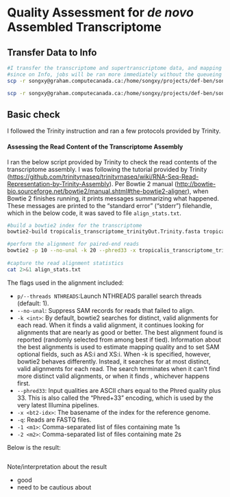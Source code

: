 # Quality Assessment for *de novo* Assembled Transcriptome 
## Transfer Data to Info
```bash
#I transfer the transcriptome and supertranscriptome data, and mapping result back to Info for down stream analysis
#since on Info, jobs will be ran more immediately without the queueing system, which Graham use and sometime jobs just queueing for a day or more.
scp -r songxy@graham.computecanada.ca:/home/songxy/projects/def-ben/songxy/tropicalis_gonad_transcriptome/data/tropicalis_gonad_supertranscriptome_dec2018/ /home/xue/tropicalis_gonad_transcriptome_Dec2018/data/tropicali_gonad_transcriptome_trinityOut

scp -r songxy@graham.computecanada.ca:/home/songxy/projects/def-ben/songxy/tropicalis_gonad_transcriptome/data/tropicalis_transcriptome_build_dec2018 /home/xue/tropicalis_gonad_transcriptome_Dec2018/data/tropicali_gonad_transcriptome_trinityOut
```
## Basic check 
I followed the Trinity instruction and ran a few protocols provided by Trinity. 

#### Assessing the Read Content of the Transcriptome Assembly
I ran the below script provided by Trinity to check the read contents of the transcriptome assembly. I was following the tutorial provided by Trinity (https://github.com/trinityrnaseq/trinityrnaseq/wiki/RNA-Seq-Read-Representation-by-Trinity-Assembly). Per Bowtie 2 manual (http://bowtie-bio.sourceforge.net/bowtie2/manual.shtml#the-bowtie2-aligner), when Bowtie 2 finishes running, it prints messages summarizing what happened. These messages are printed to the “standard error” (“stderr”) filehandle, which in the below code, it was saved to file `align_stats.txt`.
```bash
#build a bowtie2 index for the transcriptome
bowtie2-build tropicalis_transcriptome_trinityOut.Trinity.fasta tropicalis_transcriptome_trinityOut.Trinity.fasta

#perform the alignment for paired-end reads 
bowtie2 -p 10 --no-unal -k 20 --phred33 -x tropicalis_transcriptome_trinityOut.Trinity.fasta -q -1 /home/xue/tropicalis_gonad_transcriptome_Dec2018/data/trim/XT_R1.fastq.gz -2 /home/xue/tropicalis_gonad_transcriptome_Dec2018/data/trim/XT_R2.fastq.gz 2>/home/xue/tropicalis_gonad_transcriptome_Dec2018/analysis/denovo_transcriptome_quality_check/read_contents_check/align_stats.txt| samtools view -@10 -Sb -o /home/xue/tropicalis_gonad_transcriptome_Dec2018/analysis/denovo_transcriptome_quality_check/read_contents_check/bowtie2.bam 
     
#capture the read alignment statistics
cat 2>&1 align_stats.txt
```
The flags used in the alignment included:
- `p/--threads NTHREADS`:Launch NTHREADS parallel search threads (default: 1).	
- `--no-unal`: Suppress SAM records for reads that failed to align.
- `-k <int>`: By default, bowtie2 searches for distinct, valid alignments for each read. When it finds a valid alignment, it continues looking for alignments that are nearly as good or better. The best alignment found is reported (randomly selected from among best if tied). Information about the best alignments is used to estimate mapping quality and to set SAM optional fields, such as AS:i and XS:i. When -k is specified, however, bowtie2 behaves differently. Instead, it searches for at most <int> distinct, valid alignments for each read. The search terminates when it can’t find more distinct valid alignments, or when it finds <int>, whichever happens first.
- `--phred33`: Input qualities are ASCII chars equal to the Phred quality plus 33. This is also called the “Phred+33” encoding, which is used by the very latest Illumina pipelines.
- `-x <bt2-idx>`: The basename of the index for the reference genome.
- `-q`: Reads are FASTQ files.
- `-1 <m1>`: Comma-separated list of files containing mate 1s
- `-2 <m2>`: Comma-separated list of files containing mate 2s


Below is the result:
```

```
Note/interpretation about the result
- good
- need to be cautious about

